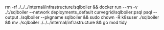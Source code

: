 rm -rf ./../../internal/infrastructure/sqlboiler && docker run --rm -v ./:/sqlboiler --network deployments_default curvegrid/sqlboiler:psql psql --output ./sqlboiler --pkgname sqlboiler && sudo chown -R k8suser ./sqlboiler && mv ./sqlboiler ./../../internal/infrastructure && go mod tidy